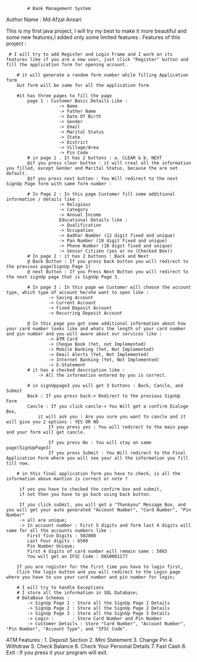             # Bank Management System

Author Name : Md Afzal Ansari


This is my first java project, I will try my best to make it more beautiful and some new features,I added only some limited features :
Features of this project :

     # I will try to add Register and Login Frame and I work on its features like if you are a new user, just click "Register" button and fill the application form for opening account.

        # it will generate a random form number while filling Application form
        but form will be same for all the application form

        #it has three pages to fill the page
            page 1 : Customer Basic Details Like :
                        -> Name
                        -> Father Name
                        -> Date Of Birth
                        -> Gender
                        -> Email
                        -> Marital Status
                        -> State
                        -> District
                        -> Village/Area
                        -> Pin Code
            # in page 1 . It has 2 buttons : a. CLEAR & b. NEXT
            @if you press clear button : it will creal all the information you filled, except Gender and Marital Status, because the are set default.
            @if you press next button : You Will redirect to the next SignUp Page form with same form number :

            # In Page 2 : In this page Customer fill some additional information / details like :
                        -> Religious
                        -> Category
                        -> Annual Income
                        Educational Details like :
                        -> Qualification
                        -> Occupation
                        -> Aadhar Number (12 digit fixed and unique)
                        -> Pan Number (10 digit Fixed and unique)
                        -> Phone Number (10 digit fixed and unique)
                        -> Senior Citizen (yes or no (Checked Box))
            # In page 2 : it has 2 buttons : Back and Next
            @ Back Button : If you press back button you will redirect to the previous page(SignUp Page 1) 
            @ next Button : If you Press Next Button you will redirect to the next signUp page that is SignUp Page 3.

            # In page 3 : In this page we Customer will choose the account type, which type of account he/she want to open like :
                    -> Saving Account
                    -> Current Account
                    -> Fixed Deposit Account
                    -> Recurring Deposit Account
            
            @ In this page you got some additional information about how your card number looks like and whats the length of your card number and pin number and you will aware about our services like :
                    -> ATM Card
                    -> Cheque Book (Yet, not Implemented)
                    -> Mobile Banking (Yet, Not Implemented)
                    -> Email Alerts (Yet, Not Implemented)
                    -> Internet Banking (Yet, Not Implemented)
                    -> E-Statement
            # it has a checked description like :
                -> All the information entered by you is correct.
            
            # in signUppage3 you will get 3 buttons : Back, Cancle, and Submit
            Back : If you press back-> Redirect to the previous SignUp Form
            Cancle : If you click cancle-> You Will get a confirm Dialoge Box, 
                it will ask you : Are you sure you want to cancle and it will give you 2 options : YES OR NO
                    If you press yes : You will redirect to the main page and your form will get cancle.

                    If you press No : You will stay on same page(SignUpPage3)
                    If you press Submit : You Will redirect to the Final Application Form where you will see your all the information you fill till now.

        # in this final application form you have to check, is all the information above mantion is correct or note ?

         if yes you have to checked the confirm box and submit,
         if not then you have to go back using back button.

         If you click submit, you will get a "Thankyou" Message Box, and you will get your auto generated "Account Number", "Card Number", "Pin Number"
         -> all are unique;
         -> In account number : First 5 digits and form last 4 digits will same for all the accounts numbers like :
            First five Digits : 502000
            Last Four digits : 6500
            Pin Number Unique;
            First 4 digits of card number will remain same : 5883
            You will get an IFSC Code : OAS0001177

        If you are register for the first time you have to login first,
        Click the login button and you will redirect to the Login page where you have to use your card number and pin number for login;

        # I will try to handle Exceptions
        # I store all the information in SQL Database;
        # DataBase Schemas :
            -> SignUp Page 1 : Store all the SignUp Page 1 Details
            -> SignUp Page 2 : Store all the SignUp Page 2 Details
            -> SignUp Page 3 : Store all the SignUp Page 3 Details
            -> Login :       : Store Card Number and Pin Number
            -> Customer Details : Store "Card Number", "Account Number", "Pin Number", "Account Type", and "IFSC Code".

ATM Features :
        1. Deposit Section
        2. Mini Statement
        3. Change Pin
        4. Withdraw
        5. Check Balance
        6. Check Your Personal Details
        7. Fast Cash
        8. Exit : If you press it your program will exit.
